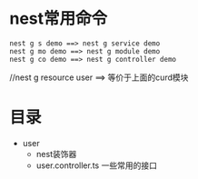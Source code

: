 # nest常用命令
    nest g s demo ==> nest g service demo
    nest g mo demo ==> nest g module demo
    nest g co demo ==> nest g controller demo

  //nest g resource user ==>  等价于上面的curd模块
# 目录
- user
    - nest装饰器
    - user.controller.ts 一些常用的接口
